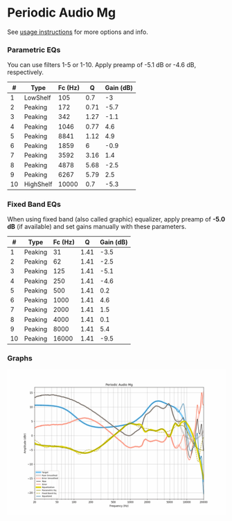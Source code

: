 # Periodic Audio Mg
See [usage instructions](https://github.com/jaakkopasanen/AutoEq#usage) for more options and info.

### Parametric EQs
You can use filters 1-5 or 1-10. Apply preamp of -5.1 dB or -4.6 dB, respectively.

|   # | Type      |   Fc (Hz) |    Q |   Gain (dB) |
|-----|-----------|-----------|------|-------------|
|   1 | LowShelf  |       105 | 0.7  |        -3   |
|   2 | Peaking   |       172 | 0.71 |        -5.7 |
|   3 | Peaking   |       342 | 1.27 |        -1.1 |
|   4 | Peaking   |      1046 | 0.77 |         4.6 |
|   5 | Peaking   |      8841 | 1.12 |         4.9 |
|   6 | Peaking   |      1859 | 6    |        -0.9 |
|   7 | Peaking   |      3592 | 3.16 |         1.4 |
|   8 | Peaking   |      4878 | 5.68 |        -2.5 |
|   9 | Peaking   |      6267 | 5.79 |         2.5 |
|  10 | HighShelf |     10000 | 0.7  |        -5.3 |

### Fixed Band EQs
When using fixed band (also called graphic) equalizer, apply preamp of **-5.0 dB** (if available) and set gains manually with these parameters.

|   # | Type    |   Fc (Hz) |    Q |   Gain (dB) |
|-----|---------|-----------|------|-------------|
|   1 | Peaking |        31 | 1.41 |        -3.5 |
|   2 | Peaking |        62 | 1.41 |        -2.5 |
|   3 | Peaking |       125 | 1.41 |        -5.1 |
|   4 | Peaking |       250 | 1.41 |        -4.6 |
|   5 | Peaking |       500 | 1.41 |         0.2 |
|   6 | Peaking |      1000 | 1.41 |         4.6 |
|   7 | Peaking |      2000 | 1.41 |         1.5 |
|   8 | Peaking |      4000 | 1.41 |         0.1 |
|   9 | Peaking |      8000 | 1.41 |         5.4 |
|  10 | Peaking |     16000 | 1.41 |        -9.5 |

### Graphs
![](./Periodic%20Audio%20Mg.png)
